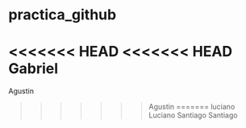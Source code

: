 # practica_github
<<<<<<< HEAD
<<<<<<< HEAD
Gabriel
=======
Agustin
>>>>>>> Agustin
=======
luciano
>>>>>>> Luciano
Santiago
>>>>>>> Santiago
